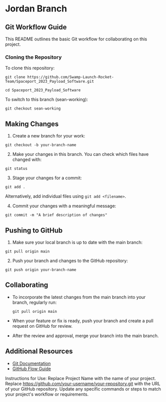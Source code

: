 # Jordan Branch 

## Git Workflow Guide

This README outlines the basic Git workflow for collaborating on this project.

### Cloning the Repository
To clone this repository:

`git clone https://github.com/Swamp-Launch-Rocket-Team/Spaceport_2023_Payload_Software.git`

`cd Spaceport_2023_Payload_Software`

To switch to this branch (sean-working):

`git checkout sean-working`

## Making Changes
1. Create a new branch for your work:

  `git checkout -b your-branch-name`

2. Make your changes in this branch. You can check which files have changed with:

  `git status`

3. Stage your changes for a commit:

  `git add .`

Alternatively, add individual files using `git add <filename>`.

4. Commit your changes with a meaningful message:

  `git commit -m "A brief description of changes"`

## Pushing to GitHub
1. Make sure your local branch is up to date with the main branch:

  `git pull origin main`

2. Push your branch and changes to the GitHub repository:

  `git push origin your-branch-name`

## Collaborating
- To incorporate the latest changes from the main branch into your branch, regularly run:

  `git pull origin main`

- When your feature or fix is ready, push your branch and create a pull request on GitHub for review.

- After the review and approval, merge your branch into the main branch.

## Additional Resources
- [Git Documentation](https://git-scm.com/doc)
- [GitHub Flow Guide](https://guides.github.com/introduction/flow/)

Instructions for Use:
Replace Project Name with the name of your project.
Replace https://github.com/your-username/your-repository.git with the URL of your GitHub repository.
Update any specific commands or steps to match your project's workflow or requirements.
